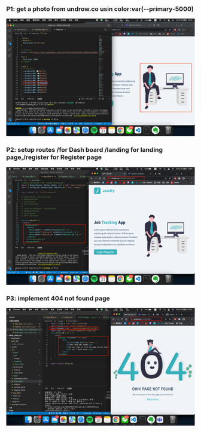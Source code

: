 ### P1: get a photo from undrow.co usin color:var(--primary-5000)

![p1](./img/p1.png)

### P2: setup routes /for Dash board /landing for landing page,/register for Register page

![p2](./img/P2.png)

### P3: implement 404 not found page

![p3](./img/P3.png)